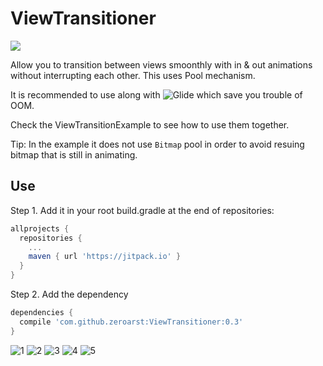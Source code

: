 

# ViewTransitioner
[![ ](https://jitpack.io/v/zeroarst/ViewTransitioner.svg)](https://jitpack.io/#zeroarst/ViewTransitioner)


Allow you to transition between views smoonthly with in &amp; out animations without interrupting each other. This uses Pool mechanism.

It is recommended to use along with ![Glide](https://github.com/bumptech/glide) which save you trouble of OOM. 

Check the ViewTransitionExample to see how to use them together. 

Tip: In the example it does not use `Bitmap` pool in order to avoid resuing bitmap that is still in animating.

Use
--------
Step 1. Add it in your root build.gradle at the end of repositories:
```gradle
allprojects {
  repositories {
    ...
    maven { url 'https://jitpack.io' }
  }
}
```
Step 2. Add the dependency
```gradle
dependencies {
  compile 'com.github.zeroarst:ViewTransitioner:0.3'
}
```
![1](https://github.com/zeroarst/zeroarst.github.io/blob/master/viewtransitioner/e1.gif)
![2](https://github.com/zeroarst/zeroarst.github.io/blob/master/viewtransitioner/e2.gif)
![3](https://github.com/zeroarst/zeroarst.github.io/blob/master/viewtransitioner/e3.gif)
![4](https://github.com/zeroarst/zeroarst.github.io/blob/master/viewtransitioner/e4.gif)
![5](https://github.com/zeroarst/zeroarst.github.io/blob/master/viewtransitioner/e5.gif)
